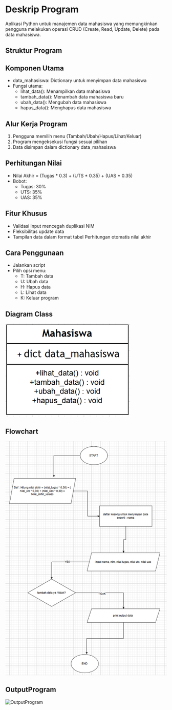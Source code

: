 # Deskrip Program
Aplikasi Python untuk manajemen data mahasiswa yang memungkinkan pengguna melakukan operasi CRUD (Create, Read, Update, Delete)
pada data mahasiswa.
## Struktur Program
## Komponen Utama
- data_mahasiswa: Dictionary untuk menyimpan data mahasiswa
- Fungsi utama:
  - lihat_data(): Menampilkan data mahasiswa
  - tambah_data(): Menambah data mahasiswa baru
  - ubah_data(): Mengubah data mahasiswa
  - hapus_data(): Menghapus data mahasiswa
## Alur Kerja Program
1. Pengguna memilih menu (Tambah/Ubah/Hapus/Lihat/Keluar)
2. Program mengeksekusi fungsi sesuai pilihan
3. Data disimpan dalam dictionary data_mahasiswa
## Perhitungan Nilai
- Nilai Akhir = (Tugas * 0.3) + (UTS * 0.35) + (UAS * 0.35)
- Bobot:
    - Tugas: 30%
    - UTS: 35%
    - UAS: 35%
## Fitur Khusus
- Validasi input mencegah duplikasi NIM
- Fleksibilitas update data
- Tampilan data dalam format tabel
Perhitungan otomatis nilai akhir
## Cara Penggunaan
- Jalankan script
- Pilih opsi menu:
    - T: Tambah data
    - U: Ubah data
    - H: Hapus data
    - L: Lihat data
    - K: Keluar program
## Diagram Class
![Diagramclass](diagramclass.png)
## Flowchart
![flowchart](flowchart.png)
## OutputProgram
![OutputProgram](OutputProgram.png)
